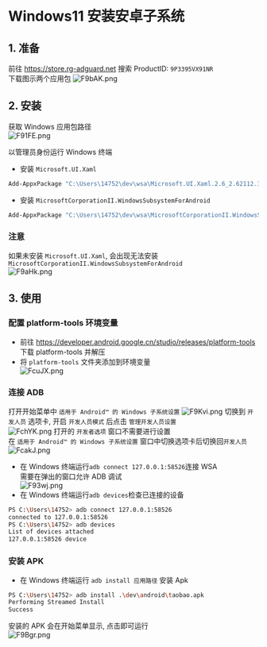 # Windows11 安装安卓子系统

## 1. 准备

前往 https://store.rg-adguard.net 搜索 ProductID: `9P3395VX91NR`  
下载图示两个应用包
![F9bAK.png](https://s1.328888.xyz/2022/07/31/F9bAK.png)

## 2. 安装

获取 Windows 应用包路径  
![F91FE.png](https://s1.328888.xyz/2022/07/31/F91FE.png)

以管理员身份运行 Windows 终端

- 安装 `Microsoft.UI.Xaml`

```bash
Add-AppxPackage "C:\Users\14752\dev\wsa\Microsoft.UI.Xaml.2.6_2.62112.3002.0_x64__8wekyb3d8bbwe.Appx"
```

- 安装 `MicrosoftCorporationII.WindowsSubsystemForAndroid`

```bash
Add-AppxPackage "C:\Users\14752\dev\wsa\MicrosoftCorporationII.WindowsSubsystemForAndroid_2205.40000.21.0_neutral___8wekyb3d8bbwe.Msixbundle"
```

### 注意

如果未安装 `Microsoft.UI.Xaml`, 会出现无法安装 `MicrosoftCorporationII.WindowsSubsystemForAndroid`  
![F9aHk.png](https://s1.328888.xyz/2022/07/31/F9aHk.png)

## 3. 使用

### 配置 platform-tools 环境变量

- 前往 https://developer.android.google.cn/studio/releases/platform-tools 下载 platform-tools 并解压
- 将 `platform-tools` 文件夹添加到环境变量  
  ![FcuJX.png](https://s1.328888.xyz/2022/07/31/FcuJX.png)

### 连接 ADB

打开开始菜单中 `适用于 Android™ 的 Windows 子系统设置`
![F9Kvi.png](https://s1.328888.xyz/2022/07/31/F9Kvi.png)
切换到 `开发人员` 选项卡, 开启 `开发人员模式` 后点击 `管理开发人员设置`  
![FchYK.png](https://s1.328888.xyz/2022/07/31/FchYK.png)
打开的 `开发者选项` 窗口不需要进行设置  
在 `适用于 Android™ 的 Windows 子系统设置` 窗口中切换选项卡后切换回`开发人员`  
![FcakJ.png](https://s1.328888.xyz/2022/07/31/FcakJ.png)

- 在 Windows 终端运行`adb connect 127.0.0.1:58526`连接 WSA  
  需要在弹出的窗口允许 ADB 调试  
  ![F93wj.png](https://s1.328888.xyz/2022/07/31/F93wj.png)
- 在 Windows 终端运行`adb devices`检查已连接的设备

```bash
PS C:\Users\14752> adb connect 127.0.0.1:58526
connected to 127.0.0.1:58526
PS C:\Users\14752> adb devices
List of devices attached
127.0.0.1:58526 device
```

### 安装 APK

- 在 Windows 终端运行 `adb install 应用路径` 安装 Apk

```bash
PS C:\Users\14752> adb install .\dev\android\taobao.apk
Performing Streamed Install
Success
```

安装的 APK 会在开始菜单显示, 点击即可运行  
![F9Bgr.png](https://s1.328888.xyz/2022/07/31/F9Bgr.png)
